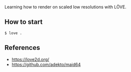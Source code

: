 Learning how to render on scaled low resolutions with LÖVE.

## How to start

```
$ love .
```

## References

- <https://love2d.org/>
- <https://github.com/adekto/maid64>
